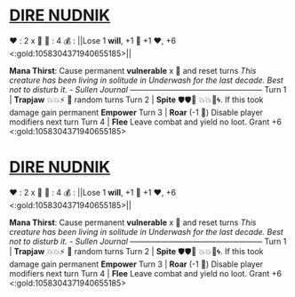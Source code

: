 # [__**DIRE NUDNIK**__](<https://youtu.be/H8WE9GBlzEI?si=a4pGjj7ooxjNAcJZ&t=543>)
❤️ : 2 x 👥
🔷 : 4
💰 : ||Lose 1 __will__, +1 🔷 +1 ❤️, +6 <:gold:1058304371940655185>||

**Mana Thirst**: Cause permanent __vulnerable__ x 👥 and reset turns
*This creature has been living in solitude in Underwash for the last decade. Best not to disturb it. - Sullen Journal*
—————————————————
Turn 1  | **Trapjaw** 💥💥⚡ 🔀 random turns
Turn 2 | **Spite** 🛡️🛡️🔀 💥💥🚫🌀. If this took damage gain permanent __Empower__
Turn 3 | **Roar** (-1 🔷)  Disable player modifiers next turn
Turn 4 | **Flee** Leave combat and yield no loot. Grant +6 <:gold:1058304371940655185>


# [__**DIRE NUDNIK**__](<https://youtu.be/H8WE9GBlzEI?si=a4pGjj7ooxjNAcJZ&t=543>)
❤️ : 2 x 👥
🔷 : 4
💰 : ||Lose 1 __will__, +1 🔷 +1 ❤️, +6 <:gold:1058304371940655185>||

**Mana Thirst**: Cause permanent __vulnerable__ x 👥 and reset turns
*This creature has been living in solitude in Underwash for the last decade. Best not to disturb it. - Sullen Journal*
—————————————————
Turn 1  | **Trapjaw** 💥💥⚡ 🔀 random turns
Turn 2 | **Spite** 🛡️🛡️🔀 💥💥🚫🌀. If this took damage gain permanent __Empower__
Turn 3 | **Roar** (-1 🔷)  Disable player modifiers next turn
Turn 4 | **Flee** Leave combat and yield no loot. Grant +6 <:gold:1058304371940655185>
